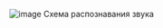 ![image](https://github.com/user-attachments/assets/92d920ee-7bc2-481a-be7b-24cd2bdc93bc)
Схема распознавания звука
